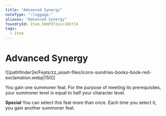 ```yaml
---
title: "Advanced Synergy"
noteType: ":luggage:"
aliases: "Advanced Synergy"
foundryId: Item.5NdPd72yvc1Q6fJ4
tags:
  - Item
---
```


# Advanced Synergy
![[pathfinder2e/Feats/zz_asset-files/icons-sundries-books-book-red-exclamation.webp|150]]

You gain one summoner feat. For the purpose of meeting its prerequisites, your summoner level is equal to half your character level.

**Special** You can select this feat more than once. Each time you select it, you gain another summoner feat.
